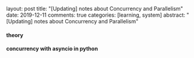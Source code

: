 layout: post
title: "[Updating] notes about Concurrency and Parallelism"
date: 2019-12-11
comments: true
categories: [learning, system]
abstract: "[Updating] notes about Concurrency and Parallelism"


####  theory  
####  concurrency with asyncio in python  


